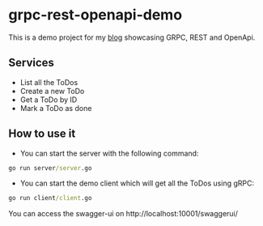 # grpc-rest-openapi-demo
This is a demo project for my [blog](https://lorand.dev) showcasing GRPC, REST and OpenApi.

## Services
* List all the ToDos
* Create a new ToDo
* Get a ToDo by ID
* Mark a ToDo as done


## How to use it

* You can start the server with the following command:

```cmd
go run server/server.go
```

* You can start the demo client which will get all the ToDos using gRPC:
```cmd
go run client/client.go
```

You can access the swagger-ui on http://localhost:10001/swaggerui/